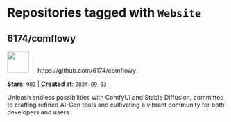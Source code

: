 # Repositories tagged with `Website`


## 6174/comflowy


<a href='https://github.com/6174/comflowy'>
<img src="https://avatars.githubusercontent.com/u/3872872?v=4" width="50" height="50"></a> &nbsp; &nbsp; https://github.com/6174/comflowy

**Stars**: `902` | **Created at**: `2024-09-03`


Unleash endless possibilities with ComfyUI and Stable Diffusion, committed to crafting refined AI-Gen tools and cultivating a vibrant community for both developers and users. 
